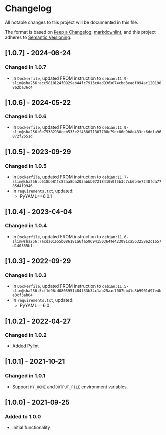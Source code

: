 # Changelog

All notable changes to this project will be documented in this file.

The format is based on [Keep a Changelog](https://keepachangelog.com/en/1.0.0/),
[markdownlint](https://dlaa.me/markdownlint/),
and this project adheres to [Semantic Versioning](https://semver.org/spec/v2.0.0.html).

## [1.0.7] - 2024-06-24

### Changed in 1.0.7

- In `Dockerfile`, updated FROM instruction to `debian:11.9-slim@sha256:acc5810124f0929ab44fc7913c0ad936b074cbd3eadf094ac120190862ba36c4`

## [1.0.6] - 2024-05-22

### Changed in 1.0.6

- In `Dockerfile`, updated FROM instruction to `debian:11.9-slim@sha256:0e75382930ceb533e2f438071307708e79dc86d9b8e433cc6dd1a96872f2651d`

## [1.0.5] - 2023-09-29

### Changed in 1.0.5

- In `Dockerfile`, updated FROM instruction to `debian:11.7-slim@sha256:c618be84fc82aa8ba203abbb07218410b0f5b3c7cb6b4e7248fda7785d4f9946`
- In `requirements.txt`, updated:
  - PyYAML==6.0.1

## [1.0.4] - 2023-04-04

### Changed in 1.0.4

- In `Dockerfile`, updated FROM instruction to `debian:11.6-slim@sha256:7acda01e55b086181a6fa596941503648e423091ca563258e2c1657d140355b1`

## [1.0.3] - 2022-09-29

### Changed in 1.0.3

- In `Dockerfile`, updated FROM instruction to `debian:11.5-slim@sha256:5cf1d98cd0805951484f33b34c1ab25aac7007bb41c8b9901d97e4be3cf3ab04`
- In `requirements.txt`, updated:
  - PyYAML==6.0

## [1.0.2] - 2022-04-27

### Changed in 1.0.2

- Added Pylint

## [1.0.1] - 2021-10-21

### Changed in 1.0.1

- Support `MY_HOME` and `OUTPUT_FILE` environment variables.

## [1.0.0] - 2021-09-25

### Added to 1.0.0

- Initial functionality
